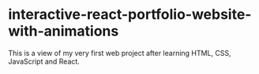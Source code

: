 # interactive-react-portfolio-website-with-animations
This is a view of my very first web project after learning HTML, CSS, JavaScript and React.
